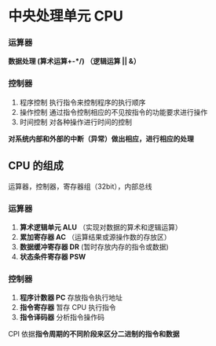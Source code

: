 # 中央处理单元 CPU

### 运算器

<b>数据处理 (算术运算+-\*/) （逻辑运算 || &）</b>

### 控制器

1. 程序控制 执行指令来控制程序的执行顺序
2. 操作控制 通过指令控制相应的不见按指令的功能要求进行操作
3. 时间控制 对各种操作进行时间的控制

<b>对系统内部和外部的中断（异常）做出相应，进行相应的处理</b>

## CPU 的组成

运算器，控制器，寄存器组（32bit），内部总线

### 运算器

1. <b>算术逻辑单元 ALU</b> （实现对数据的算术和逻辑运算）
2. <b>累加寄存器 AC</b> （运算结果或源操作数的存放区）
3. <b>数据缓冲寄存器 DR</b> (暂时存放内存的指令或数据)
4. <b>状态条件寄存器 PSW</b>

### 控制器

1. <b>程序计数器 PC</b> 存放指令执行地址
2. <b>指令寄存器</b> 暂存 CPU 执行指令
3. <b>指令译码器</b> 分析指令操作码

CPI 依据<b>指令周期的不同阶段来区分二进制的指令和数据</b>
